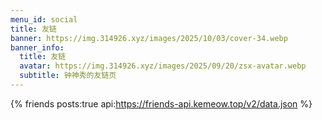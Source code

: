 ```yaml
---
menu_id: social
title: 友链
banner: https://img.314926.xyz/images/2025/10/03/cover-34.webp
banner_info:
  title: 友链
  avatar: https://img.314926.xyz/images/2025/09/20/zsx-avatar.webp
  subtitle: 钟神秀的友链页
---
```

{% friends posts:true api:https://friends-api.kemeow.top/v2/data.json %}
